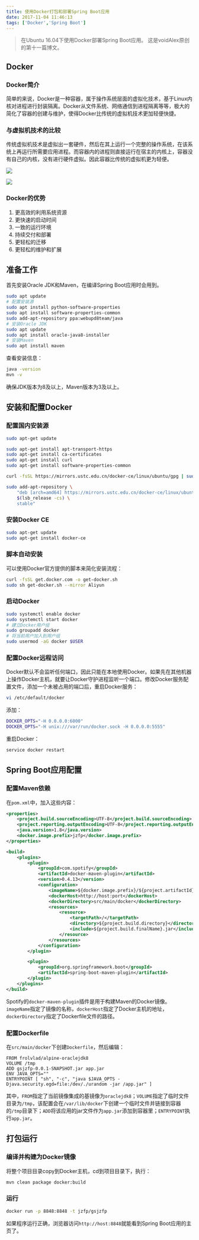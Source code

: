 ```yaml
---
title: 使用Docker打包和部署Spring Boot应用
date: 2017-11-04 11:46:13
tags: ['Docker','Spring Boot']
---
```

> 在Ubuntu 16.04下使用Docker部署Spring Boot应用。
> 这是voidAlex原创的第十一篇博文。
<!-- more -->

## Docker

### Docker简介

简单的来说，Docker是一种容器，属于操作系统层面的虚拟化技术，基于Linux内核对进程进行封装隔离。Docker从文件系统、网络通信到进程隔离等等，极大的简化了容器的创建与维护，使得Docker比传统的虚拟机技术更加轻便快捷。

### 与虚拟机技术的比较

传统虚拟机技术是虚拟出一套硬件，然后在其上运行一个完整的操作系统，在该系统上再运行所需要应用进程。而容器内的进程则直接运行在宿主的内核上，容器没有自己的内核，没有进行硬件虚拟。因此容器比传统的虚拟机更为轻便。

![](http://osuro1ft2.bkt.clouddn.com//17-11-4/82954513.jpg)

![](http://osuro1ft2.bkt.clouddn.com//17-11-4/18362650.jpg)

### Docker的优势

1. 更高效的利用系统资源
2. 更快速的启动时间
3. 一致的运行环境
4. 持续交付和部署
5. 更轻松的迁移
6. 更轻松的维护和扩展

## 准备工作

首先安装Oracle JDK和Maven，在编译Spring Boot应用时会用到。

```sh
sudo apt update
# 配置安装源
sudo apt install python-software-properties
sudo apt install software-properties-common
sudo add-apt-repository ppa:webupd8team/java
# 安装Oracle JDK
sudo apt update
sudo apt install oracle-java8-installer
# 安装Maven
sudo apt install maven
```

查看安装信息：

```sh
java -version
mvn -v
```

确保JDK版本为8及以上，Maven版本为3及以上。

## 安装和配置Docker

### 配置国内安装源

```sh
sudo apt-get update

sudo apt-get install apt-transport-https
sudo apt-get install ca-certificates
sudo apt-get install curl
sudo apt-get install software-properties-common

curl -fsSL https://mirrors.ustc.edu.cn/docker-ce/linux/ubuntu/gpg | sudo apt-key add -

sudo add-apt-repository \
    "deb [arch=amd64] https://mirrors.ustc.edu.cn/docker-ce/linux/ubuntu \
    $(lsb_release -cs) \
    stable"
```

### 安装Docker CE

```sh
sudo apt-get update
sudo apt-get install docker-ce
```

### 脚本自动安装

可以使用Docker官方提供的脚本来简化安装流程：

```sh
curl -fsSL get.docker.com -o get-docker.sh
sudo sh get-docker.sh --mirror Aliyun
```

### 启动Docker

```sh
sudo systemctl enable docker
sudo systemctl start docker
# 建立Docker用户组
sudo groupadd docker
# 将当前用户加入到用户组
sudo usermod -aG docker $USER
```

### 配置Docker远程访问

Docker默认不会监听任何端口，因此只能在本地使用Docker。如果先在其他机器上操作Docker主机，就要让Docker守护进程监听一个端口。修改Docker服务配置文件，添加一个未被占用的端口后，重启Docker服务：

```sh
vi /etc/default/docker
```

添加：

```sh
DOCKER_OPTS="-H 0.0.0.0:6000"
DOCKER_OPTS="-H unix:///var/run/docker.sock -H 0.0.0.0:5555"
```

重启Docker：

```sh
service docker restart
```

## Spring Boot应用配置

### 配置Maven依赖

在`pom.xml`中，加入这些内容：

```xml
<properties>
    <project.build.sourceEncoding>UTF-8</project.build.sourceEncoding>
    <project.reporting.outputEncoding>UTF-8</project.reporting.outputEncoding>
    <java.version>1.8</java.version>
    <docker.image.prefix>jzfp</docker.image.prefix>
</properties>

<build>
    <plugins>
        <plugin>
            <groupId>com.spotify</groupId>
            <artifactId>docker-maven-plugin</artifactId>
            <version>0.4.13</version>
            <configuration>
                <imageName>${docker.image.prefix}/${project.artifactId}</imageName>
                <dockerHost>http://host:port</dockerHost>
                <dockerDirectory>src/main/docker</dockerDirectory>
                <resources>
                    <resource>
                        <targetPath>/</targetPath>
                        <directory>${project.build.directory}</directory>
                        <include>${project.build.finalName}.jar</include>
                    </resource>
                </resources>
            </configuration>
        </plugin>

        <plugin>
            <groupId>org.springframework.boot</groupId>
            <artifactId>spring-boot-maven-plugin</artifactId>
        </plugin>
    </plugins>
</build>
```

Spotify的`docker-maven-plugin`插件是用于构建Maven的Docker镜像。`imageName`指定了镜像的名称，`dockerHost`指定了Docker主机的地址，`dockerDirectory`指定了Dockerfile文件的路径。

### 配置Dockerfile

在`src/main/docker`下创建`Dockerfile`，然后编辑：

```
FROM frolvlad/alpine-oraclejdk8
VOLUME /tmp
ADD gsjzfp-0.0.1-SNAPSHOT.jar app.jar
ENV JAVA_OPTS=""
ENTRYPOINT [ "sh", "-c", "java $JAVA_OPTS -Djava.security.egd=file:/dev/./urandom -jar /app.jar" ]
```

其中，`FROM`指定了当前镜像集成的基镜像为`oraclejdk8`；`VOLUME`指定了临时文件目录为`/tmp`，该配置会在`/var/lib/docker`下创建一个临时文件并链接到容器的`/tmp`目录下；`ADD`将该应用的jar文件作为`app.jar`添加到容器里；`ENTRYPOINT`执行`app.jar`。

## 打包运行

### 编译并构建为Docker镜像

将整个项目目录copy到Docker主机，cd到项目目录下，执行：

```sh
mvn clean package docker:build
```

### 运行

```sh
docker run -p 8848:8848 -t jzfp/gsjzfp
```

如果程序运行正确，浏览器访问`http://host:8848`就能看到Spring Boot应用的主页了。